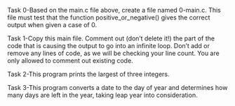 

Task 0-Based on the main.c file above, create a file named 0-main.c. This file must test that the function positive_or_negative() gives the correct output when given a case of 0.

Task 1-Copy this main file. Comment out (don’t delete it!) the part of the code that is causing the output to go into an infinite loop. Don’t add or remove any lines of code, as we will be checking your line count. You are only allowed to comment out existing code.

Task 2-This program prints the largest of three integers.

Task 3-This program converts a date to the day of year and determines how many days are left in the year, taking leap year into consideration.

